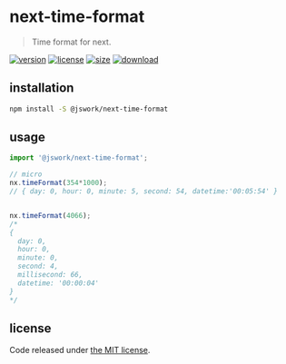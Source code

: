 # next-time-format
> Time format for next.

[![version][version-image]][version-url]
[![license][license-image]][license-url]
[![size][size-image]][size-url]
[![download][download-image]][download-url]

## installation
```bash
npm install -S @jswork/next-time-format
```

## usage
```js
import '@jswork/next-time-format';

// micro
nx.timeFormat(354*1000);
// { day: 0, hour: 0, minute: 5, second: 54, datetime:'00:05:54' }


nx.timeFormat(4066);
/*
{
  day: 0,
  hour: 0,
  minute: 0,
  second: 4,
  millisecond: 66,
  datetime: '00:00:04'
}
*/
```

## license
Code released under [the MIT license](https://github.com/afeiship/next-time-format/blob/master/LICENSE.txt).

[version-image]: https://img.shields.io/npm/v/@jswork/next-time-format
[version-url]: https://npmjs.org/package/@jswork/next-time-format

[license-image]: https://img.shields.io/npm/l/@jswork/next-time-format
[license-url]: https://github.com/afeiship/next-time-format/blob/master/LICENSE.txt

[size-image]: https://img.shields.io/bundlephobia/minzip/@jswork/next-time-format
[size-url]: https://github.com/afeiship/next-time-format/blob/master/dist/next-time-format.min.js

[download-image]: https://img.shields.io/npm/dm/@jswork/next-time-format
[download-url]: https://www.npmjs.com/package/@jswork/next-time-format
